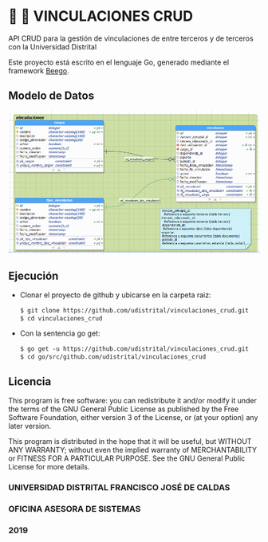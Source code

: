 # :file_folder: :bookmark_tabs: VINCULACIONES CRUD

API CRUD para la gestión de vinculaciones de entre terceros y de terceros con la Universidad Distrital

Este proyecto está escrito en el lenguaje Go, generado mediante el framework [Beego](https://beego.me/).

## Modelo de Datos
![entrada](https://github.com/udistrital/vinculaciones_crud/blob/dev/sql/vinculaciones_imagen.png)

## Ejecución

- Clonar el proyecto de github y ubicarse en la carpeta raiz:
  ```
  $ git clone https://github.com/udistrital/vinculaciones_crud.git
  $ cd vinculaciones_crud
  ```
- Con la sentencia go get:
  ```
  $ go get -u https://github.com/udistrital/vinculaciones_crud.git
  $ cd go/src/github.com/udistrital/vinculaciones_crud
  ```
  
## Licencia
This program is free software: you can redistribute it and/or modify it under the terms of the GNU General Public License as published by the Free Software Foundation, either version 3 of the License, or (at your option) any later version.

This program is distributed in the hope that it will be useful, but WITHOUT ANY WARRANTY; without even the implied warranty of MERCHANTABILITY or FITNESS FOR A PARTICULAR PURPOSE. See the GNU General Public License for more details.


### UNIVERSIDAD DISTRITAL FRANCISCO JOSÉ DE CALDAS
### OFICINA ASESORA DE SISTEMAS
### 2019
